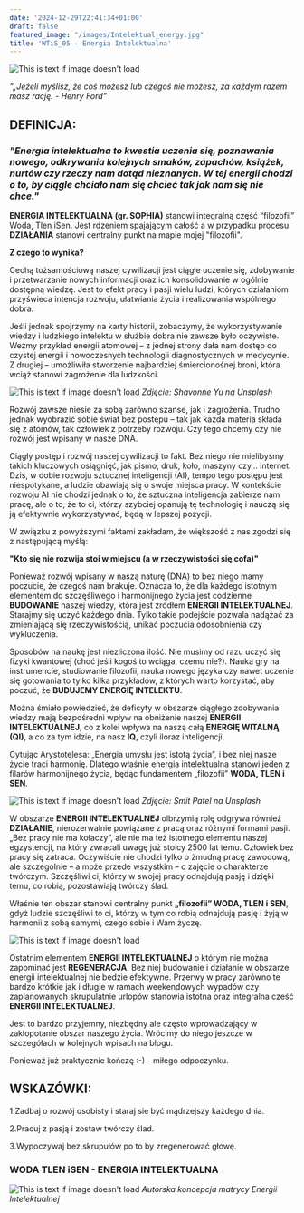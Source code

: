 ```yaml
---
date: '2024-12-29T22:41:34+01:00'
draft: false
featured_image: "/images/Intelektual_energy.jpg"
title: 'WTiS_05 - Energia Intelektualna'
---
```


![This is text if image doesn't load](/images/EI.png "nazwa")

*“„Jeżeli myślisz, że coś możesz lub czegoś nie możesz, za każdym razem masz rację. - Henry Ford”*

## **DEFINICJA:**

### *"Energia intelektualna to kwestia uczenia się, poznawania nowego, odkrywania kolejnych smaków, zapachów, książek, nurtów czy rzeczy nam dotąd nieznanych. W tej energii chodzi o to, by ciągle chciało nam się chcieć tak jak nam się nie chce."*

 **ENERGIA INTELEKTUALNA (gr. SOPHIA)** stanowi integralną część “filozofii” Woda, Tlen iSen. Jest rdzeniem spajającym całość a w przypadku procesu **DZIAŁANIA** stanowi centralny punkt na mapie mojej "filozofii". 
 
**Z czego to wynika?**

Cechą tożsamościową naszej cywilizacji jest ciągłe uczenie się, zdobywanie i przetwarzanie nowych informacji oraz ich konsolidowanie w ogólnie dostępną wiedzę. Jest to efekt pracy i pasji wielu ludzi, których działaniom przyświeca intencja rozwoju, ułatwiania życia i realizowania wspólnego dobra.

Jeśli jednak spojrzymy na karty historii, zobaczymy, że wykorzystywanie wiedzy i ludzkiego intelektu w służbie dobra nie zawsze było oczywiste. Weźmy przykład energii atomowej – z jednej strony dała nam dostęp do czystej energii i nowoczesnych technologii diagnostycznych w medycynie. Z drugiej – umożliwiła stworzenie najbardziej śmiercionośnej broni, która wciąż stanowi zagrożenie dla ludzkości.

 
![This is text if image doesn't load](/images/wtis05atom.jpg "nazwa")
*Zdjęcie: Shavonne Yu na Unsplash*

Rozwój zawsze niesie za sobą zarówno szanse, jak i zagrożenia. Trudno jednak wyobrazić sobie świat bez postępu – tak jak każda materia składa się z atomów, tak człowiek z potrzeby rozwoju. Czy tego chcemy czy nie rozwój jest wpisany w nasze DNA.

Ciągły postęp i rozwój naszej cywilizacji to fakt. Bez niego nie mielibyśmy takich kluczowych osiągnięć, jak pismo, druk, koło, maszyny czy… internet. Dziś, w dobie rozwoju sztucznej inteligencji (AI), tempo tego postępu jest niespotykane, a ludzie obawiają się o swoje miejsca pracy. W kontekście rozwoju AI nie chodzi jednak o to, że sztuczna inteligencja zabierze nam pracę, ale o to, że to ci, którzy szybciej opanują tę technologię i nauczą się ją efektywnie wykorzystywać, będą w lepszej pozycji.
 
 W związku z powyższymi faktami  zakładam, że większość z nas zgodzi się z następującą myślą:
 
 **"Kto się nie rozwija stoi w miejscu (a w rzeczywistości się cofa)"**

 Ponieważ rozwój wpisany w naszą naturę (DNA) to bez niego mamy poczucie, że czegoś nam brakuje. Oznacza to, że dla każdego istotnym elementem do szczęśliwego i harmonijnego życia jest codzienne **BUDOWANIE** naszej wiedzy, która jest źródłem **ENERGII INTELEKTUALNEJ**. Starajmy się uczyć każdego dnia. Tylko takie podejście pozwala nadążać za zmieniającą się rzeczywistością, unikać poczucia odosobnienia czy wykluczenia. 
 
 Sposobów na naukę jest niezliczona ilość. Nie musimy od razu uczyć się fizyki kwantowej (choć jeśli kogoś to wciąga, czemu nie?). Nauka gry na instrumencie, studiowanie filozofii, nauka nowego języka czy nawet uczenie się gotowania to tylko kilka przykładów, z których warto korzystać, aby poczuć, że **BUDUJEMY ENERGIĘ INTELEKTU**.
 
Można śmiało powiedzieć, że deficyty w obszarze ciągłego zdobywania wiedzy mają bezpośredni wpływ na obniżenie naszej **ENERGII INTELEKTUALNEJ**, co z kolei wpływa na naszą całą **ENERGIĘ WITALNĄ (QI)**, a co za tym idzie, na nasz **IQ**, czyli iloraz inteligencji.

Cytując Arystotelesa: „Energia umysłu jest istotą życia”, i bez niej nasze życie traci harmonię. Dlatego właśnie energia intelektualna stanowi jeden z filarów harmonijnego życia, będąc fundamentem „filozofii” **WODA, TLEN i SEN**. 
 
 ![This is text if image doesn't load](/images/Intelektual_energy.webp "nazwa")
*Zdjęcie: Smit Patel na Unsplash*

W obszarze **ENERGII INTELEKTUALNEJ** olbrzymią rolę odgrywa również **DZIAŁANIE**, nierozerwalnie powiązane z pracą oraz różnymi formami pasji. „Bez pracy nie ma kołaczy”, ale nie ma też istotnego elementu naszej egzystencji, na który zwracali uwagę już stoicy 2500 lat temu. Człowiek bez pracy się zatraca. Oczywiście nie chodzi tylko o żmudną pracę zawodową, ale szczególnie – a może przede wszystkim – o zajęcie o charakterze twórczym. Szczęśliwi ci, którzy w swojej pracy odnajdują pasję i dzięki temu, co robią, pozostawiają twórczy ślad.

Właśnie ten obszar stanowi centralny punkt **„filozofii” WODA, TLEN i SEN**, gdyż ludzie szczęśliwi to ci, którzy w tym co robią odnajdują pasję i żyją w harmonii z sobą samymi, czego sobie i Wam życzę.

![This is text if image doesn't load](/images/wtis05pasja.jpg "nazwa")

 Ostatnim elementem **ENERGII INTELEKTUALNEJ** o którym nie można zapominać jest **REGENERACJA**. Bez niej budowanie i działanie w obszarze energii intelektualnej nie bedzie efektywne. Przerwy w pracy zarówno te bardzo krótkie jak i długie w ramach weekendowych wypadów czy zaplanowanych skrupulatnie urlopów stanowia istotna oraz integralna cześć **ENERGII INTELEKTUALNEJ**. 
 
 Jest to bardzo przyjemny, niezbędny ale często wprowadzający w zakłopotanie obszar naszego życia. Wrócimy do niego jeszcze w szczegółach w kolejnych wpisach na blogu. 
 
 Ponieważ już praktycznie kończę :-) - miłego odpoczynku.

## **WSKAZÓWKI:**

1.Zadbaj o rozwój osobisty i staraj sie być mądrzejszy każdego dnia. 

2.Pracuj z pasją i zostaw twórczy ślad.

3.Wypoczywaj bez skrupułów po to by zregenerować głowę.


### **WODA TLEN iSEN - ENERGIA INTELEKTUALNA**

![This is text if image doesn't load](/images/wtis05_matryca_EI.jpg "nazwa")
*Autorska koncepcja matrycy Energii Intelektualnej*

